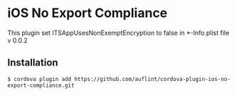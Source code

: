 # iOS No Export Compliance

This plugin set ITSAppUsesNonExemptEncryption to false in *-Info.plist file
v 0.0.2

## Installation

`$ cordova plugin add https://github.com/auflint/cordova-plugin-ios-no-export-compliance.git`
